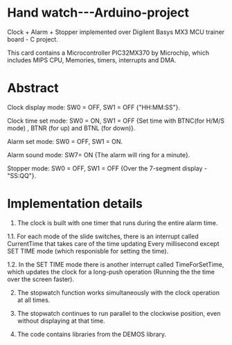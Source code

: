 # Hand watch---Arduino-project
Clock + Alarm + Stopper implemented over Digilent Basys MX3 MCU trainer board - C project.

This card contains a Microcontroller PIC32MX370 by Microchip, which includes MIPS CPU, Memories, timers, interrupts and DMA.

# Abstract
Clock display mode: SW0 = OFF, SW1 = OFF {"HH:MM:SS"}.

Clock time set mode: SW0 = ON, SW1 = OFF {Set time with BTNC(for H/M/S mode) , BTNR (for up) and BTNL (for down)}.

Alarm set mode: SW0 = OFF, SW1 = ON.

Alarm sound mode: SW7= ON {The alarm will ring for a minute}.

Stopper mode: SW0 = OFF, SW1 = OFF {Over the 7-segment display - "SS:QQ"}.


# Implementation details
1. The clock is built with one timer that runs during the entire alarm time.

1.1. For each mode of the slide switches, there is an interrupt called CurrentTime that takes care of the time updating
     Every millisecond except SET TIME mode (which responisble for setting the time).
     
1.2. In the SET TIME mode there is another interrupt called TimeForSetTime, which updates the clock
     for a long-push operation (Running the the time over the screen faster).
     
2. The stopwatch function works simultaneously with the clock operation at all times.

3. The stopwatch continues to run parallel to the clockwise position, even without displaying at that time.

4. The code contains libraries from the DEMOS library.
